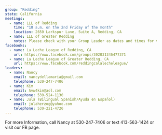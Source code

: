 ```yaml
---
group: "Redding"
state: California
meetings:
  - name: LLL of Redding
    time: "10 a.m. on the 2nd Friday of the month"
    location: 2650 Larkspur Lane, Suite A, Redding, CA
  - name: LLL of Greater Redding
    notes: Please check with your Group Leader as dates and times for virtual meetings may change.
facebooks:
  - name: La Leche League of Redding, CA
    url: https://www.facebook.com/groups/302031346477371
  - name: La Leche League of Greater Redding, CA
    url: https://www.facebook.com/reddingcalalecheleague/
leaders:
  - name: Nancy 
    email: nancydellamaria@gmail.com
    telephone: 530-247-7406
  - name: Kim 
    email: Avw4kim@aol.com
    telephone: 530-524-1130
  - name: Jula (Bilingual Spanish/Ayuda en Español)
    email: julaherzog@yahoo.com
    telephone: 530-221-4720
---
```

For more Information, call Nancy at 530-247-7406 or text 413-563-1424 or visit our FB page.